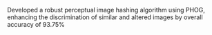 Developed a robust perceptual image hashing algorithm using PHOG, enhancing
the discrimination of similar and altered images by overall accuracy of 93.75%
